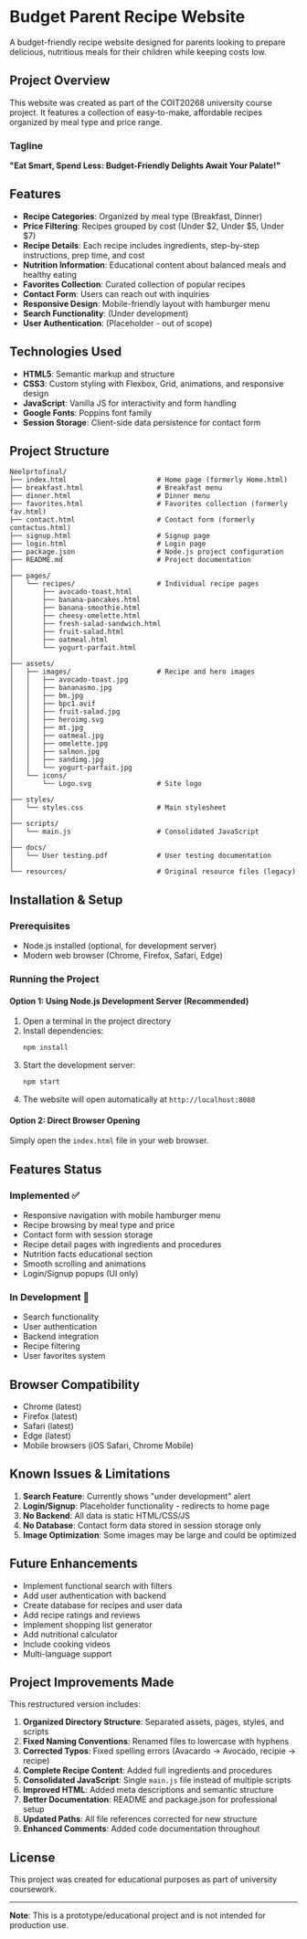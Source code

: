 # Budget Parent Recipe Website

A budget-friendly recipe website designed for parents looking to prepare delicious, nutritious meals for their children while keeping costs low.

## Project Overview

This website was created as part of the COIT20268 university course project. It features a collection of easy-to-make, affordable recipes organized by meal type and price range.

### Tagline
**"Eat Smart, Spend Less: Budget-Friendly Delights Await Your Palate!"**

## Features

- **Recipe Categories**: Organized by meal type (Breakfast, Dinner)
- **Price Filtering**: Recipes grouped by cost (Under $2, Under $5, Under $7)
- **Recipe Details**: Each recipe includes ingredients, step-by-step instructions, prep time, and cost
- **Nutrition Information**: Educational content about balanced meals and healthy eating
- **Favorites Collection**: Curated collection of popular recipes
- **Contact Form**: Users can reach out with inquiries
- **Responsive Design**: Mobile-friendly layout with hamburger menu
- **Search Functionality**: (Under development)
- **User Authentication**: (Placeholder - out of scope)

## Technologies Used

- **HTML5**: Semantic markup and structure
- **CSS3**: Custom styling with Flexbox, Grid, animations, and responsive design
- **JavaScript**: Vanilla JS for interactivity and form handling
- **Google Fonts**: Poppins font family
- **Session Storage**: Client-side data persistence for contact form

## Project Structure

```
Neelprtofinal/
├── index.html                      # Home page (formerly Home.html)
├── breakfast.html                  # Breakfast menu
├── dinner.html                     # Dinner menu
├── favorites.html                  # Favorites collection (formerly fav.html)
├── contact.html                    # Contact form (formerly contactus.html)
├── signup.html                     # Signup page
├── login.html                      # Login page
├── package.json                    # Node.js project configuration
├── README.md                       # Project documentation
│
├── pages/
│   └── recipes/                    # Individual recipe pages
│       ├── avocado-toast.html
│       ├── banana-pancakes.html
│       ├── banana-smoothie.html
│       ├── cheesy-omelette.html
│       ├── fresh-salad-sandwich.html
│       ├── fruit-salad.html
│       ├── oatmeal.html
│       └── yogurt-parfait.html
│
├── assets/
│   ├── images/                     # Recipe and hero images
│   │   ├── avocado-toast.jpg
│   │   ├── bananasmo.jpg
│   │   ├── bm.jpg
│   │   ├── bpc1.avif
│   │   ├── fruit-salad.jpg
│   │   ├── heroimg.svg
│   │   ├── mt.jpg
│   │   ├── oatmeal.jpg
│   │   ├── omelette.jpg
│   │   ├── salmon.jpg
│   │   ├── sandimg.jpg
│   │   └── yogurt-parfait.jpg
│   └── icons/
│       └── Logo.svg                # Site logo
│
├── styles/
│   └── styles.css                  # Main stylesheet
│
├── scripts/
│   └── main.js                     # Consolidated JavaScript
│
├── docs/
│   └── User testing.pdf            # User testing documentation
│
└── resources/                      # Original resource files (legacy)
```

## Installation & Setup

### Prerequisites
- Node.js installed (optional, for development server)
- Modern web browser (Chrome, Firefox, Safari, Edge)

### Running the Project

#### Option 1: Using Node.js Development Server (Recommended)

1. Open a terminal in the project directory
2. Install dependencies:
   ```bash
   npm install
   ```
3. Start the development server:
   ```bash
   npm start
   ```
4. The website will open automatically at `http://localhost:8080`

#### Option 2: Direct Browser Opening

Simply open the `index.html` file in your web browser.

## Features Status

### Implemented ✅
- Responsive navigation with mobile hamburger menu
- Recipe browsing by meal type and price
- Contact form with session storage
- Recipe detail pages with ingredients and procedures
- Nutrition facts educational section
- Smooth scrolling and animations
- Login/Signup popups (UI only)

### In Development 🚧
- Search functionality
- User authentication
- Backend integration
- Recipe filtering
- User favorites system

## Browser Compatibility

- Chrome (latest)
- Firefox (latest)
- Safari (latest)
- Edge (latest)
- Mobile browsers (iOS Safari, Chrome Mobile)

## Known Issues & Limitations

1. **Search Feature**: Currently shows "under development" alert
2. **Login/Signup**: Placeholder functionality - redirects to home page
3. **No Backend**: All data is static HTML/CSS/JS
4. **No Database**: Contact form data stored in session storage only
5. **Image Optimization**: Some images may be large and could be optimized

## Future Enhancements

- Implement functional search with filters
- Add user authentication with backend
- Create database for recipes and user data
- Add recipe ratings and reviews
- Implement shopping list generator
- Add nutritional calculator
- Include cooking videos
- Multi-language support

## Project Improvements Made

This restructured version includes:

1. **Organized Directory Structure**: Separated assets, pages, styles, and scripts
2. **Fixed Naming Conventions**: Renamed files to lowercase with hyphens
3. **Corrected Typos**: Fixed spelling errors (Avacardo → Avocado, recipie → recipe)
4. **Complete Recipe Content**: Added full ingredients and procedures
5. **Consolidated JavaScript**: Single `main.js` file instead of multiple scripts
6. **Improved HTML**: Added meta descriptions and semantic structure
7. **Better Documentation**: README and package.json for professional setup
8. **Updated Paths**: All file references corrected for new structure
9. **Enhanced Comments**: Added code documentation throughout

## License

This project was created for educational purposes as part of university coursework.

---

**Note**: This is a prototype/educational project and is not intended for production use.
